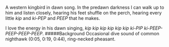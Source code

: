 A western kingbird in dawn song. In the predawn darkness I can walk up to him and listen closely, hearing his feet shuffle on the perch, hearing every little _kip_ and _ki-PEP_ and _PEEP_ that he makes.

I love the energy in his dawn singing, _kip kip kip kip kip kip ki-PIP ki-PEEP-PEEP-PEEP-PEEP_.
#####Background
Occasional dive sound of common nighthawk (0:05, 0:19, 0:44), ring-necked pheasant. 
